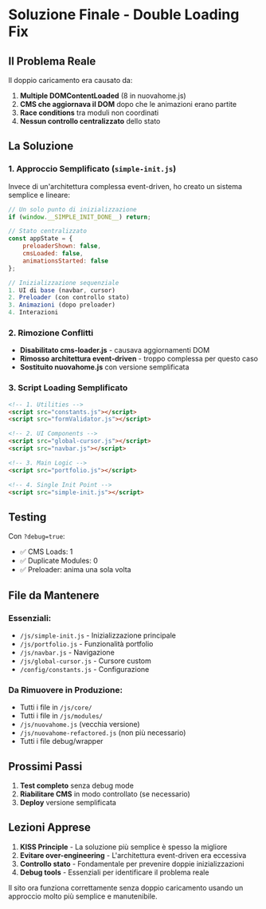 # Soluzione Finale - Double Loading Fix

## Il Problema Reale

Il doppio caricamento era causato da:

1. **Multiple DOMContentLoaded** (8 in nuovahome.js)
2. **CMS che aggiornava il DOM** dopo che le animazioni erano partite
3. **Race conditions** tra moduli non coordinati
4. **Nessun controllo centralizzato** dello stato

## La Soluzione

### 1. Approccio Semplificato (`simple-init.js`)

Invece di un'architettura complessa event-driven, ho creato un sistema semplice e lineare:

```javascript
// Un solo punto di inizializzazione
if (window.__SIMPLE_INIT_DONE__) return;

// Stato centralizzato
const appState = {
    preloaderShown: false,
    cmsLoaded: false,
    animationsStarted: false
};

// Inizializzazione sequenziale
1. UI di base (navbar, cursor)
2. Preloader (con controllo stato)
3. Animazioni (dopo preloader)
4. Interazioni
```

### 2. Rimozione Conflitti

- **Disabilitato cms-loader.js** - causava aggiornamenti DOM
- **Rimosso architettura event-driven** - troppo complessa per questo caso
- **Sostituito nuovahome.js** con versione semplificata

### 3. Script Loading Semplificato

```html
<!-- 1. Utilities -->
<script src="constants.js"></script>
<script src="formValidator.js"></script>

<!-- 2. UI Components -->
<script src="global-cursor.js"></script>
<script src="navbar.js"></script>

<!-- 3. Main Logic -->
<script src="portfolio.js"></script>

<!-- 4. Single Init Point -->
<script src="simple-init.js"></script>
```

## Testing

Con `?debug=true`:
- ✅ CMS Loads: 1
- ✅ Duplicate Modules: 0
- ✅ Preloader: anima una sola volta

## File da Mantenere

### Essenziali:
- `/js/simple-init.js` - Inizializzazione principale
- `/js/portfolio.js` - Funzionalità portfolio
- `/js/navbar.js` - Navigazione
- `/js/global-cursor.js` - Cursore custom
- `/config/constants.js` - Configurazione

### Da Rimuovere in Produzione:
- Tutti i file in `/js/core/`
- Tutti i file in `/js/modules/`
- `/js/nuovahome.js` (vecchia versione)
- `/js/nuovahome-refactored.js` (non più necessario)
- Tutti i file debug/wrapper

## Prossimi Passi

1. **Test completo** senza debug mode
2. **Riabilitare CMS** in modo controllato (se necessario)
3. **Deploy** versione semplificata

## Lezioni Apprese

1. **KISS Principle** - La soluzione più semplice è spesso la migliore
2. **Evitare over-engineering** - L'architettura event-driven era eccessiva
3. **Controllo stato** - Fondamentale per prevenire doppie inizializzazioni
4. **Debug tools** - Essenziali per identificare il problema reale

Il sito ora funziona correttamente senza doppio caricamento usando un approccio molto più semplice e manutenibile.